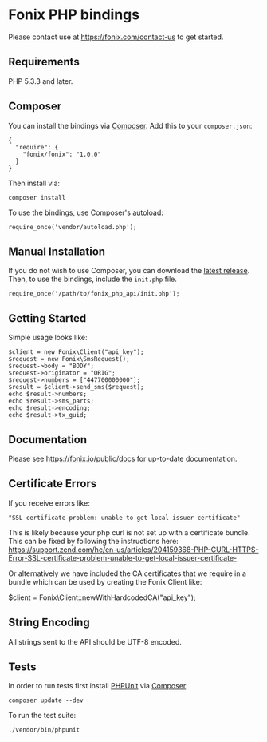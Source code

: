 # Fonix PHP bindings

Please contact use at https://fonix.com/contact-us to get started.

## Requirements

PHP 5.3.3 and later.

## Composer

You can install the bindings via [Composer](http://getcomposer.org/). Add this to your `composer.json`:

    {
      "require": {
        "fonix/fonix": "1.0.0"
      }
    }

Then install via:

    composer install

To use the bindings, use Composer's [autoload](https://getcomposer.org/doc/00-intro.md#autoloading):

    require_once('vendor/autoload.php');

## Manual Installation

If you do not wish to use Composer, you can download the [latest release](https://github.com/fonixcode/fonix_php_api/releases). Then, to use the bindings, include the `init.php` file.

    require_once('/path/to/fonix_php_api/init.php');

## Getting Started

Simple usage looks like:

    $client = new Fonix\Client("api_key");
    $request = new Fonix\SmsRequest();
    $request->body = "BODY";
    $request->originator = "ORIG";
    $request->numbers = ["447700000000"];
    $result = $client->send_sms($request);
    echo $result->numbers;
    echo $result->sms_parts;
    echo $result->encoding;
    echo $result->tx_guid;


## Documentation

Please see https://fonix.io/public/docs for up-to-date documentation.

## Certificate Errors

If you receive errors like:

    "SSL certificate problem: unable to get local issuer certificate"

This is likely because your php curl is not set up with a certificate bundle. This can be fixed by following the instructions here: https://support.zend.com/hc/en-us/articles/204159368-PHP-CURL-HTTPS-Error-SSL-certificate-problem-unable-to-get-local-issuer-certificate-

Or alternatively we have included the CA certificates that we require in a bundle which can be used by creating the Fonix Client like:

   $client = Fonix\Client::newWithHardcodedCA("api_key");

## String Encoding

All strings sent to the API should be UTF-8 encoded.

## Tests

In order to run tests first install [PHPUnit](http://packagist.org/packages/phpunit/phpunit) via [Composer](http://getcomposer.org/):

    composer update --dev

To run the test suite:

    ./vendor/bin/phpunit
